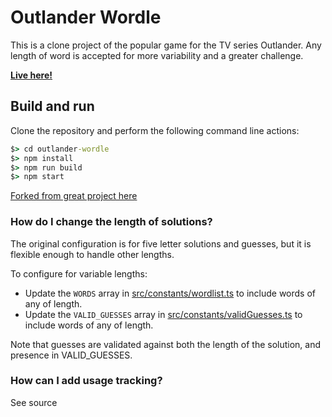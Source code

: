 # Outlander Wordle

This is a clone project of the popular game for the TV series Outlander. Any length of word is accepted for more variability and a greater challenge. 

[**Live here!**](https://outlanderwordle.com/)

## Build and run

Clone the repository and perform the following command line actions:

```cmd
$> cd outlander-wordle
$> npm install
$> npm run build
$> npm start
```

[Forked from great project here](https://github.com/cwackerfuss/react-wordle/)


### How do I change the length of solutions?

The original configuration is for five letter solutions and guesses, but it is flexible enough to handle other lengths.

To configure for variable lengths:

- Update the `WORDS` array in [src/constants/wordlist.ts](src/constants/wordlist.ts) to include words of any of length.
- Update the `VALID_GUESSES` array in [src/constants/validGuesses.ts](src/constants/validGuesses.ts) to include words of any of length.

Note that guesses are validated against both the length of the solution, and presence in VALID_GUESSES.


### How can I add usage tracking?
See source
